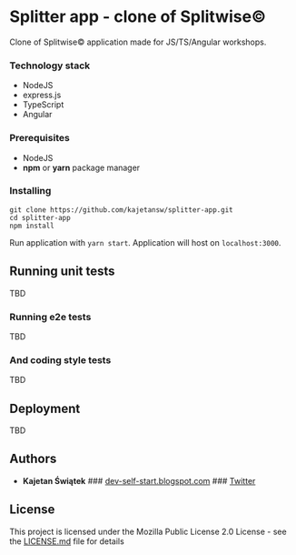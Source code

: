 # Splitter app - clone of Splitwise©

Clone of Splitwise© application made for JS/TS/Angular workshops.

### Technology stack

* NodeJS
* express.js
* TypeScript
* Angular

### Prerequisites

* NodeJS
* **npm** or **yarn** package manager

### Installing

```
git clone https://github.com/kajetansw/splitter-app.git
cd splitter-app
npm install
```

Run application with `yarn start`. Application will host on `localhost:3000`.

## Running unit tests

TBD

### Running e2e tests

TBD

### And coding style tests

TBD

## Deployment

TBD

## Authors

* **Kajetan Świątek** \#\#\# [dev-self-start.blogspot.com](https://dev-self-start.blogspot.com/) \#\#\# [Twitter](https://twitter.com/KajetanSw)

## License

This project is licensed under the Mozilla Public License 2.0 License - see the [LICENSE.md](LICENSE.md) file for details